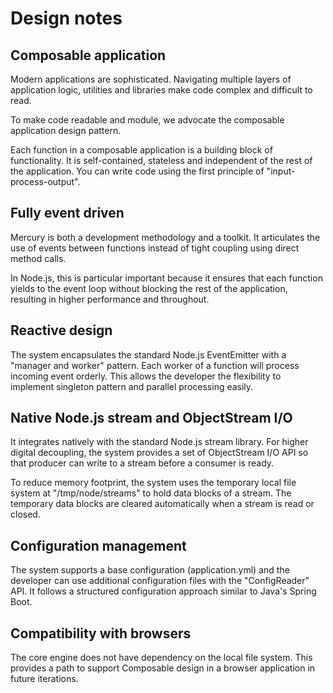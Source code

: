 # Design notes

## Composable application

Modern applications are sophisticated. Navigating multiple layers of application logic, utilities and libraries
make code complex and difficult to read.

To make code readable and module, we advocate the composable application design pattern.

Each function in a composable application is a building block of functionality. It is self-contained, stateless
and independent of the rest of the application. You can write code using the first principle of "input-process-output".

## Fully event driven

Mercury is both a development methodology and a toolkit. It articulates the use of events between functions
instead of tight coupling using direct method calls.

In Node.js, this is particular important because it ensures that each function yields to the event loop without
blocking the rest of the application, resulting in higher performance and throughout.

## Reactive design

The system encapsulates the standard Node.js EventEmitter with a "manager and worker" pattern. Each worker of 
a function will process incoming event orderly. This allows the developer the flexibility to implement singleton
pattern and parallel processing easily.

## Native Node.js stream and ObjectStream I/O

It integrates natively with the standard Node.js stream library. For higher digital decoupling, the system
provides a set of ObjectStream I/O API so that producer can write to a stream before a consumer is ready.

To reduce memory footprint, the system uses the temporary local file system at "/tmp/node/streams" to hold
data blocks of a stream. The temporary data blocks are cleared automatically when a stream is read or closed.

## Configuration management

The system supports a base configuration (application.yml) and the developer can use additional configuration files
with the "ConfigReader" API. It follows a structured configuration approach similar to Java's Spring Boot.

## Compatibility with browsers

The core engine does not have dependency on the local file system. This provides a path to support Composable design
in a browser application in future iterations.

